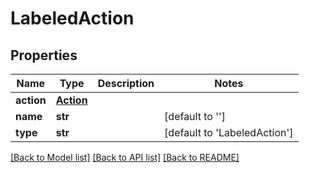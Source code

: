 # LabeledAction

## Properties
Name | Type | Description | Notes
------------ | ------------- | ------------- | -------------
**action** | [**Action**](Action.md) |  | 
**name** | **str** |  | [default to '']
**type** | **str** |  | [default to 'LabeledAction']

[[Back to Model list]](../README.md#documentation-for-models) [[Back to API list]](../README.md#documentation-for-api-endpoints) [[Back to README]](../README.md)



